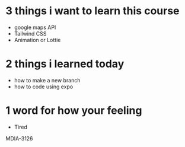 
# 3 things i want to learn this course
- google maps API
- Tailwind CSS
- Animation or Lottie
# 2 things i learned today
- how to make a new branch
- how to code using expo
# 1 word for how your feeling
- Tired

MDIA-3126

